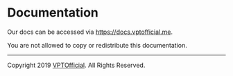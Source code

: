 # Documentation
Our docs can be accessed via https://docs.vptofficial.me.  

You are not allowed to copy or redistribute this documentation.  

<hr>

Copyright 2019 [VPTOfficial](https://vptofficial.me/). All Rights Reserved.
